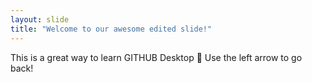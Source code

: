 ```yaml
---
layout: slide
title: "Welcome to our awesome edited slide!"
---
```

This is a great way to learn GITHUB Desktop :tada:
Use the left arrow to go back!

